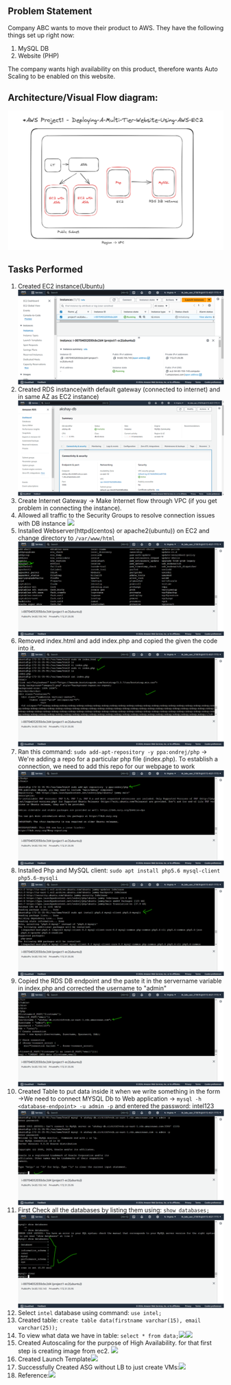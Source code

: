 ## Problem Statement

Company ABC wants to move their product to AWS. They have the following things set up right now:

1. MySQL DB
2. Website (PHP)

The company wants high availability on this product, therefore wants Auto Scaling to be enabled on this website.

## Architecture/Visual Flow diagram:

![](images/architecture-diagram.png)

## Tasks Performed

1. Created EC2 instance(Ubuntu)![](images/Pasted-image-20240323193833.png)
2. Created RDS instance(with default gateway (connected to internet) and in same AZ as EC2 instance)![](images/Pasted-image-20240323195411.png)
3. Create Internet Gateway -> Make Internet flow through VPC (if you get problem in connecting the instance).
4. Allowed all traffic to the Security Groups to resolve connection issues with DB instance ![](/images/Pasted-image-20240323203643.png)
5. Installed Webserver(httpd(centos) or apache2(ubuntu)) on EC2 and change directory to `/var/www/html` ![](images/Pasted-image-20240323200821.png)
6. Removed index.html and add index.php and copied the given the code into it. ![](images/Pasted-image-20240323201307.png)
7. Ran this command: `sudo add-apt-repository -y ppa:ondrej/php` -> We're adding a repo for a particular php file (index.php). To establish a connection, we need to add this repo for our webpage to work![](images/Pasted-image-20240323201405.png)
8. Installed Php and MySQL client: `sudo apt install php5.6 mysql-client php5.6-mysqli`![](images/Pasted-image-20240323201542.png)
9. Copied the RDS DB endpoint and the paste it in the servername variable in index.php and corrected the username to "admin" ![](images/Pasted-image-20240323201939.png)
10. Created Table to put data inside it when we write something in the form ->We need to connect MYSQL Db to Web application -> `mysql -h <database-endpoint> -u admin -p` and entered the password: intel123![](images/Pasted-image-20240323203735.png)
11. First Check all the databases by listing them using: `show databases;`![](images/Pasted-image-20240323203839.png)
12. Select `intel` database using command: `use intel;`
13. Created table: `create table data(firstname varchar(15), email varchar(25));`
14. To view what data we have in table: `select * from data;`![](images/Pasted-image-2024032320424.png)![](images/Pasted-image-2024323204052.png)
15. Created Autoscaling for the purpose of High Availability. for that first step is creating image from ec2. ![](images/Pasted-image-2024323204516.png)
16. Created Launch Template![](images/Pasted-image-2024323204702.png)
17. Successfully Created ASG without LB to just create VMs:![](images/Pasted-image-2024323204909.png)
18. Reference:![](images/Pasted-image-2024323205041.png)
